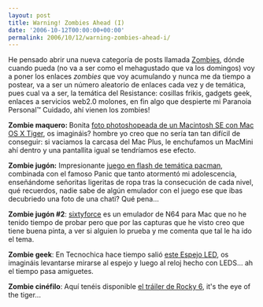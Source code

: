 ```yaml
---
layout: post
title: Warning! Zombies Ahead (I)
date: '2006-10-12T00:00:00+00:00'
permalink: 2006/10/12/warning-zombies-ahead-i/
---
```

<a href="http://resistancefutile.blogspot.com/search/label/Zombies"><img style="float:right; margin:0 0 10px 10px;cursor:pointer; cursor:hand;" src="http://photos1.blogger.com/blogger2/4553/2422/1600/Imagen%2021.jpg" border="0" alt="" /></a>He pensado abrir una nueva categoría de posts llamada <a href="http://resistancefutile.blogspot.com/search/label/Zombies">Zombies</a>, dónde cuando pueda (no va a ser como el mehagustado que va los domingos) voy a poner los enlaces <span style="font-style:italic;">zombies</span> que voy acumulando y nunca me da tiempo a postear, va a ser un número aleatorio de enlaces cada vez y de temática, pues cual va a ser, la temática del Resistance: cosillas frikis, gadgets geek, enlaces a servicios web2.0 molones, en fin algo que despierte mi Paranoia Personal&trade; Cuidado, ahí vienen los zombies!

<span style="font-weight:bold;">Zombie maquero: </span> Bonita <a href="http://www.flickr.com/photos/18826106@N00/249376629/">foto photoshopeada de un Macintosh SE con Mac OS X Tiger</a>, os imagináis? hombre yo creo que no sería tan tan difícil de conseguir: si vaciamos la carcasa del Mac Plus, le enchufamos un MacMini ahí dentro y una pantallita igual se tendríamos ese efecto. 

<span style="font-weight:bold;">Zombie jugón:</span> Impresionante <a href="http://www.onemorelevel.com/games3/pacxon.swf">juego en flash de temática pacman</a>, combinada con el famoso Panic que tanto atormentó mi adolescencia, enseñándome señoritas ligeritas de ropa tras la consecución de cada nivel, qué recuerdos, nadie sabe de algún emulador con el juego ese que ibas decubriedo una foto de una chati? Qué pena...

<span style="font-weight:bold;">Zombie jugón #2</span>: <a href="http://www.sixtyforce.com/">sixtyforce</a> es un emulador de N64 para Mac que no he tenido tiempo de probar pero que por las capturas que he visto creo que tiene buena pinta, a ver si alguien lo prueba y me comenta que tal le ha ido el tema.

<span style="font-weight:bold;">Zombie geek</span>: En Tecnochica hace tiempo salió <a href="http://tecnochica.com/2006/07/espejo-con-led/">este Espejo LED</a>, os imagináis levantarse mirarse al espejo y luego al reloj hecho con LEDS... ah el tiempo pasa amiguetes.

<span style="font-weight:bold;">Zombie cinéfilo</span>: Aquí tenéis disponible <a href="http://movies.yahoo.com/feature/rockybalboa.html;_ylt=Aj0_h90BC._vSGj5ZE0z86RfVXcA">el tráiler de Rocky 6</a>, it's the eye of the tiger...
